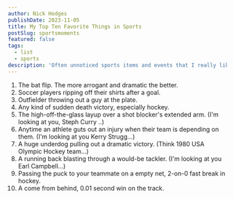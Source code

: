 ```yaml
---
author: Nick Hodges
publishDate: 2023-11-05
title: My Top Ten Favorite Things in Sports
postSlug: sportsmoments
featured: false
tags:
  - list
  - sports
description: 'Often unnoticed sports items and events that I really like'
---
```


1. The bat flip. The more arrogant and dramatic the better.
2. Soccer players ripping off their shirts after a goal.
3. Outfielder throwing out a guy at the plate.
4. Any kind of sudden death victory, especially hockey.
5. The high-off-the-glass layup over a shot blocker's extended arm. (I'm looking at you, Steph Curry ..)
6. Anytime an athlete guts out an injury when their team is depending on them. (I'm looking at you Kerry Strugg...)
7. A huge underdog pulling out a dramatic victory. (Think 1980 USA Olympic Hockey team...)
8. A running back blasting through a would-be tackler. (I'm looking at you Earl Campbell...)
9. Passing the puck to your teammate on a empty net, 2-on-0 fast break in hockey.
10. A come from behind, 0.01 second win on the track.
